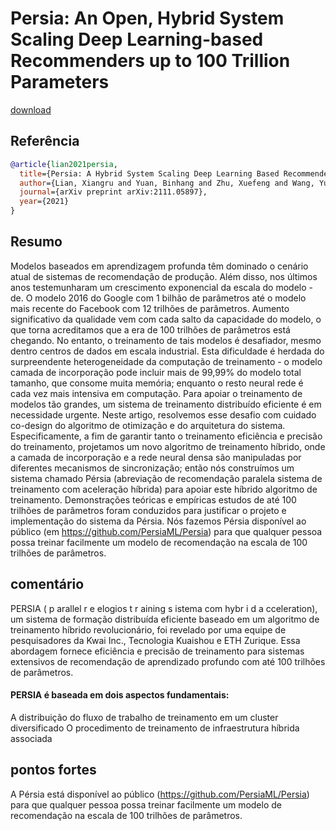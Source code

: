 # Persia: An Open, Hybrid System Scaling Deep Learning-based Recommenders up to 100 Trillion Parameters


[download](https://arxiv.org/pdf/2111.05897.pdf)



## Referência 
``` Bibtex 
@article{lian2021persia,
  title={Persia: A Hybrid System Scaling Deep Learning Based Recommenders up to 100 Trillion Parameters},
  author={Lian, Xiangru and Yuan, Binhang and Zhu, Xuefeng and Wang, Yulong and He, Yongjun and Wu, Honghuan and Sun, Lei and Lyu, Haodong and Liu, Chengjun and Dong, Xing and others},
  journal={arXiv preprint arXiv:2111.05897},
  year={2021}
}
```
## Resumo
Modelos baseados em aprendizagem profunda têm dominado o cenário atual de sistemas de recomendação de produção. Além disso, nos últimos anos testemunharam um crescimento exponencial da escala do modelo - de. O modelo 2016 do Google com 1 bilhão de parâmetros até o modelo mais recente do Facebook com 12 trilhões de parâmetros. Aumento significativo da  qualidade vem com cada salto da capacidade do modelo, o que torna acreditamos que a era de 100 trilhões de parâmetros está chegando. No entanto, o treinamento de tais modelos é desafiador, mesmo dentro centros de dados em escala industrial. Esta dificuldade é herdada do surpreendente heterogeneidade da computação de treinamento - o modelo camada de incorporação pode incluir mais de 99,99% do modelo total tamanho, que consome muita memória; enquanto o resto neural rede é cada vez mais intensiva em computação. Para apoiar o treinamento de modelos tão grandes, um sistema de treinamento distribuído eficiente é em necessidade urgente. Neste artigo, resolvemos esse desafio com cuidado co-design do algoritmo de otimização e do arquitetura do sistema. Especificamente, a fim de garantir tanto o treinamento eficiência e precisão do treinamento, projetamos um novo algoritmo de treinamento híbrido, onde a camada de incorporação e a rede neural densa são manipuladas por diferentes mecanismos de sincronização; então nós construímos um sistema chamado Pérsia (abreviação de recomendação paralela sistema de treinamento com aceleração híbrida) para apoiar este híbrido algoritmo de treinamento. Demonstrações teóricas e empíricas estudos de até 100 trilhões de parâmetros foram conduzidos para justificar o projeto e implementação do sistema da Pérsia. Nós fazemos Pérsia disponível ao público (em https://github.com/PersiaML/Persia) para que qualquer pessoa possa treinar facilmente um modelo de recomendação na escala de 100 trilhões de parâmetros.

## comentário
PERSIA  ( p arallel r e elogios t r aining  s istema com hybr i d  a cceleration), um sistema de formação distribuída eficiente baseado em um algoritmo de treinamento híbrido revolucionário, foi revelado por uma equipe de pesquisadores da Kwai Inc., Tecnologia Kuaishou e ETH Zurique. Essa abordagem fornece eficiência e precisão de treinamento para sistemas extensivos de recomendação de aprendizado profundo com até 100 trilhões de parâmetros.

#### PERSIA é baseada em dois aspectos fundamentais:

A distribuição do fluxo de trabalho de treinamento em um cluster diversificado
O procedimento de treinamento de infraestrutura híbrida associada


## pontos fortes

A Pérsia está disponível ao público (https://github.com/PersiaML/Persia) para que qualquer pessoa possa treinar facilmente um modelo de recomendação na escala de 100 trilhões de parâmetros.